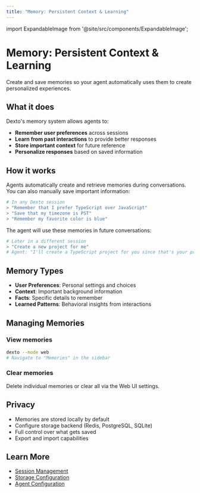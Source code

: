 ```yaml
---
title: "Memory: Persistent Context & Learning"
---
```


import ExpandableImage from '@site/src/components/ExpandableImage';

# Memory: Persistent Context & Learning

Create and save memories so your agent automatically uses them to create personalized experiences.

<ExpandableImage src="/assets/memory_demo.gif" alt="Memory Demo" title="Memory: Persistent Context & Learning" width={900} />

## What it does

Dexto's memory system allows agents to:
- **Remember user preferences** across sessions
- **Learn from past interactions** to provide better responses
- **Store important context** for future reference
- **Personalize responses** based on saved information

## How it works

Agents automatically create and retrieve memories during conversations. You can also manually save important information:

```bash
# In any Dexto session
> "Remember that I prefer TypeScript over JavaScript"
> "Save that my timezone is PST"
> "Remember my favorite color is blue"
```

The agent will use these memories in future conversations:

```bash
# Later in a different session
> "Create a new project for me"
# Agent: "I'll create a TypeScript project for you since that's your preference..."
```

## Memory Types

- **User Preferences**: Personal settings and choices
- **Context**: Important background information
- **Facts**: Specific details to remember
- **Learned Patterns**: Behavioral insights from interactions

## Managing Memories

### View memories
```bash
dexto --mode web
# Navigate to "Memories" in the sidebar
```

### Clear memories
Delete individual memories or clear all via the Web UI settings.

## Privacy

- Memories are stored locally by default
- Configure storage backend (Redis, PostgreSQL, SQLite)
- Full control over what gets saved
- Export and import capabilities

## Learn More

- [Session Management](/docs/guides/configuring-dexto/sessions)
- [Storage Configuration](/docs/guides/configuring-dexto/storage)
- [Agent Configuration](/docs/guides/configuring-dexto/overview)
